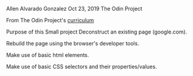 Allen Alvarado Gonzalez
Oct 23, 2019
The Odin Project 

From The Odin Project's [curriculum](http://www.theodinproject.com/courses/web-development-101/lessons/html-css)

Purpose of this Small project
  Deconstruct an existing page (google.com).

 
  Rebuild the page using the browser's developer tools.

 
  Make use of basic html elements.

 
  Make use of basic CSS selectors and their properties/values.

  